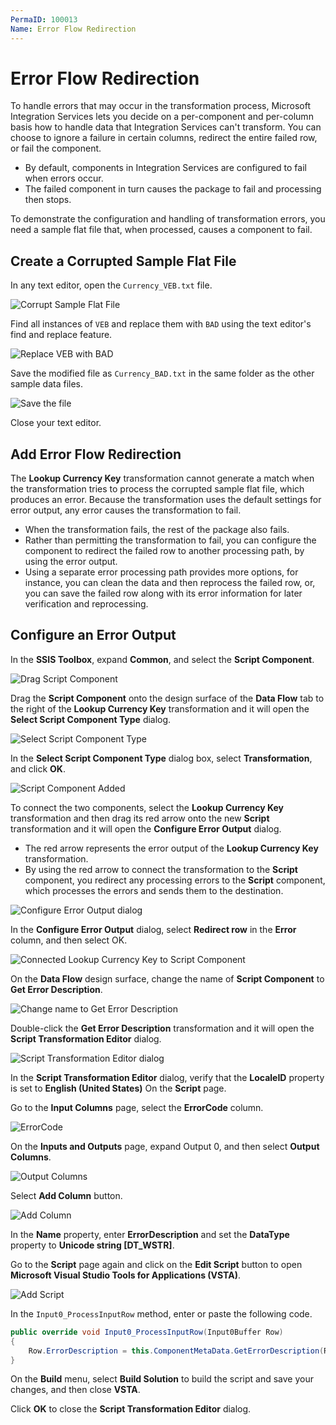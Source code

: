 ```yaml
---
PermaID: 100013
Name: Error Flow Redirection
---
```


# Error Flow Redirection

To handle errors that may occur in the transformation process, Microsoft Integration Services lets you decide on a per-component and per-column basis how to handle data that Integration Services can't transform. You can choose to ignore a failure in certain columns, redirect the entire failed row, or fail the component. 

 - By default, components in Integration Services are configured to fail when errors occur. 
 - The failed component in turn causes the package to fail and processing then stops.

To demonstrate the configuration and handling of transformation errors, you need a sample flat file that, when processed, causes a component to fail.

## Create a Corrupted Sample Flat File

In any text editor, open the `Currency_VEB.txt` file.

<img src="images/error-flow-redirection-1.png" alt="Corrupt Sample Flat File">

Find all instances of `VEB` and replace them with `BAD` using the text editor's find and replace feature.

<img src="images/error-flow-redirection-2.png" alt="Replace VEB with BAD">

Save the modified file as `Currency_BAD.txt` in the same folder as the other sample data files.

<img src="images/error-flow-redirection-3.png" alt="Save the file">

Close your text editor.

## Add Error Flow Redirection

The **Lookup Currency Key** transformation cannot generate a match when the transformation tries to process the corrupted sample flat file, which produces an error. Because the transformation uses the default settings for error output, any error causes the transformation to fail. 

 - When the transformation fails, the rest of the package also fails.
 - Rather than permitting the transformation to fail, you can configure the component to redirect the failed row to another processing path, by using the error output. 
 - Using a separate error processing path provides more options, for instance, you can clean the data and then reprocess the failed row, or, you can save the failed row along with its error information for later verification and reprocessing.

## Configure an Error Output

In the **SSIS Toolbox**, expand **Common**, and select the **Script Component**.

<img src="images/error-flow-redirection-4.png" alt="Drag Script Component">

Drag the **Script Component** onto the design surface of the **Data Flow** tab to the right of the **Lookup Currency Key** transformation and it will open the **Select Script Component Type** dialog.

<img src="images/error-flow-redirection-5.png" alt="Select Script Component Type">

In the **Select Script Component Type** dialog box, select **Transformation**, and click **OK**.

<img src="images/error-flow-redirection-6.png" alt="Script Component Added">

To connect the two components, select the **Lookup Currency Key** transformation and then drag its red arrow onto the new **Script** transformation and it will open the **Configure Error Output** dialog.

 - The red arrow represents the error output of the **Lookup Currency Key** transformation. 
 - By using the red arrow to connect the transformation to the **Script** component, you redirect any processing errors to the **Script** component, which processes the errors and sends them to the destination.

<img src="images/error-flow-redirection-7.png" alt="Configure Error Output dialog">

In the **Configure Error Output** dialog, select **Redirect row** in the **Error** column, and then select OK.

<img src="images/error-flow-redirection-8.png" alt="Connected Lookup Currency Key to Script Component">

On the **Data Flow** design surface, change the name of **Script Component** to **Get Error Description**.

<img src="images/error-flow-redirection-9.png" alt="Change name to Get Error Description">

Double-click the **Get Error Description** transformation and it will open the **Script Transformation Editor** dialog.

<img src="images/error-flow-redirection-10.png" alt="Script Transformation Editor dialog">

In the **Script Transformation Editor** dialog, verify that the **LocaleID** property is set to **English (United States)** On the **Script** page.

Go to the **Input Columns** page, select the **ErrorCode** column.

<img src="images/error-flow-redirection-11.png" alt="ErrorCode">

On the **Inputs and Outputs** page, expand Output 0, and then select **Output Columns**.

<img src="images/error-flow-redirection-12.png" alt="Output Columns">

Select **Add Column** button.

<img src="images/error-flow-redirection-13.png" alt="Add Column">

In the **Name** property, enter **ErrorDescription** and set the **DataType** property to **Unicode string [DT_WSTR]**.

Go to the **Script** page again and click on the **Edit Script** button to open **Microsoft Visual Studio Tools for Applications (VSTA)**. 

<img src="images/error-flow-redirection-14.png" alt="Add Script">

In the `Input0_ProcessInputRow` method, enter or paste the following code.

```csharp
public override void Input0_ProcessInputRow(Input0Buffer Row)
{
    Row.ErrorDescription = this.ComponentMetaData.GetErrorDescription(Row.ErrorCode);
}
```

On the **Build** menu, select **Build Solution** to build the script and save your changes, and then close **VSTA**.

Click **OK** to close the **Script Transformation Editor** dialog.
